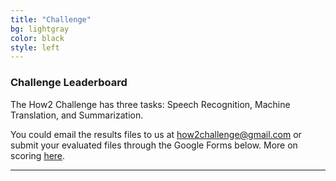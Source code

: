 ```yaml
---
title: "Challenge"
bg: lightgray
color: black
style: left
---
```


### Challenge Leaderboard

The How2 Challenge has three tasks: Speech Recognition, Machine Translation, and Summarization. 

You could email the results files to us at <how2challenge@gmail.com> or submit your evaluated files through the Google Forms below. More on scoring <a href="https://github.com/srvk/how2-dataset/blob/master/README.md#how2-evaluate">here</a>.



* * *
